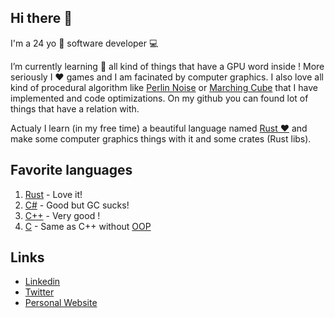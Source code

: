 ## Hi there 👋
I'm a 24 yo 🌱 software developer 💻

I’m currently learning 📖 all kind of things that have a GPU word inside ! More seriously I ❤️ games and I am facinated by computer graphics. I also love all kind of procedural algorithm like [Perlin Noise](https://en.wikipedia.org/wiki/Perlin_noise) or [Marching Cube](https://en.wikipedia.org/wiki/Marching_cubes) that I have implemented and code optimizations. On my github you can found lot of things that have a relation with.

Actualy I learn (in my free time) a beautiful language named [Rust ❤️](https://www.rust-lang.org/) and make some computer graphics things with it and some crates (Rust libs).

## Favorite languages
1. [Rust](https://en.wikipedia.org/wiki/Rust_(programming_language)) - Love it!
2. [C#](https://en.wikipedia.org/wiki/C_Sharp_(programming_language)/) - Good but GC sucks!
3. [C++](https://en.wikipedia.org/wiki/C%2B%2B) - Very good !
4. [C](https://en.wikipedia.org/wiki/C_(programming_language)) - Same as C++ without [OOP](https://en.wikipedia.org/wiki/Object-oriented_programming)

## Links
* [Linkedin](https://www.linkedin.com/in/alexis-gougaut-7a121314a/)
* [Twitter](https://twitter.com/5aitama1)
* [Personal Website](https://5aitama.fr/)
